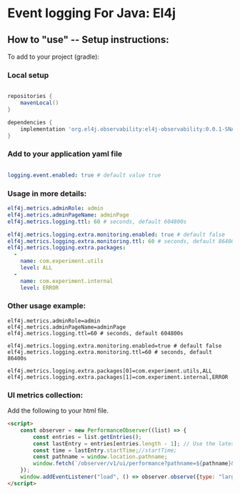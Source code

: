 # Event logging For Java: El4j

## How to "use" -- Setup instructions:

To add to your project (gradle):

### Local setup

```groovy

repositories { 
    mavenLocal()
}

dependencies {
    implementation 'org.el4j.observability:el4j-observability:0.0.1-SNAPSHOT'
}

```
### Add to your application yaml file

```yaml

logging.event.enabled: true # default value true

```
### Usage in more details:

```yaml
elf4j.metrics.adminRole: admin
elf4j.metrics.adminPageName: adminPage
elf4j.metrics.logging.ttl: 60 # seconds, default 604800s

elf4j.metrics.logging.extra.monitoring.enabled: true # default false
elf4j.metrics.logging.extra.monitoring.ttl: 60 # seconds, default 86400s
elf4j.metrics.logging.extra.packages:
  -
    name: com.experiment.utils
    level: ALL
  -
    name: com.experiment.internal
    level: ERROR

```

### Other usage example:

```properties
elf4j.metrics.adminRole=admin
elf4j.metrics.adminPageName=adminPage
elf4j.metrics.logging.ttl=60 # seconds, default 604800s

elf4j.metrics.logging.extra.monitoring.enabled=true # default false
elf4j.metrics.logging.extra.monitoring.ttl=60 # seconds, default 86400s

elf4j.metrics.logging.extra.packages[0]=com.experiment.utils,ALL
elf4j.metrics.logging.extra.packages[1]=com.experiment.internal,ERROR
```

### UI metrics collection:

Add the following to your html file.

```html
<script>
    const observer = new PerformanceObserver((list) => {
        const entries = list.getEntries();
        const lastEntry = entries[entries.length - 1]; // Use the latest LCP candidate
        const time = lastEntry.startTime;//startTime;
        const pathname = window.location.pathname;
        window.fetch(`/observer/v1/ui/performance?pathname=${pathname}&time=${time}`);
    });
    window.addEventListener("load", () => observer.observe({type: "largest-contentful-paint", buffered: true}));
</script>
```